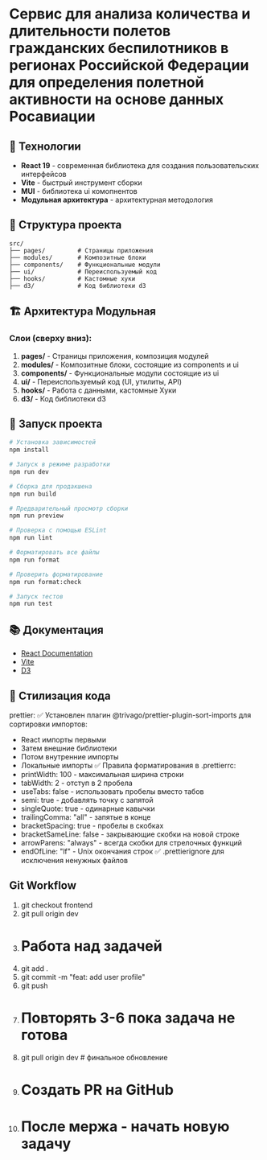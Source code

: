 # Сервис для анализа количества и длительности полетов гражданских беспилотников в регионах Российской Федерации для определения полетной активности на основе данных Росавиации

## 🚀 Технологии

- **React 19** - современная библиотека для создания пользовательских интерфейсов
- **Vite** - быстрый инструмент сборки
- **MUI** - библиотека ui комопнентов
- **Модульная архитектура** - архитектурная методология

## 📁 Структура проекта

```
src/
├── pages/         # Страницы приложения
├── modules/       # Композитные блоки
├── components/    # Функциональные модули
├── ui/            # Переиспользуемый код
├── hooks/         # Кастомные хуки
├── d3/            # Код библиотеки d3
```

## 🏗️ Архитектура Модульная

### Слои (сверху вниз):

1. **pages/** - Страницы приложения, композиция модулей
2. **modules/** - Композитные блоки, состоящие из components и ui
3. **components/** - Функциональные модули состоящие из ui
4. **ui/** - Переиспользуемый код (UI, утилиты, API)
5. **hooks/** - Работа с данными, кастомные Хуки
6. **d3/** - Код библиотеки d3

## 🚀 Запуск проекта

```bash
# Установка зависимостей
npm install

# Запуск в режиме разработки
npm run dev

# Сборка для продакшена
npm run build

# Предварительный просмотр сборки
npm run preview

# Проверка с помощью ESLint
npm run lint

# Форматировать все файлы
npm run format

# Проверить форматирование
npm run format:check

# Запуск тестов
npm run test
```

## 📚 Документация

- [React Documentation](https://react.dev/)
- [Vite](https://vitejs.dev/guide/)
- [D3](https://d3js.org/)

## 🤝 Стилизация кода

prettier:
✅ Установлен плагин @trivago/prettier-plugin-sort-imports для сортировки импортов:

- React импорты первыми
- Затем внешние библиотеки
- Потом внутренние импорты
- Локальные импорты
  ✅ Правила форматирования в .prettierrc:
- printWidth: 100 - максимальная ширина строки
- tabWidth: 2 - отступ в 2 пробела
- useTabs: false - использовать пробелы вместо табов
- semi: true - добавлять точку с запятой
- singleQuote: true - одинарные кавычки
- trailingComma: "all" - запятые в конце
- bracketSpacing: true - пробелы в скобках
- bracketSameLine: false - закрывающие скобки на новой строке
- arrowParens: "always" - всегда скобки для стрелочных функций
- endOfLine: "lf" - Unix окончания строк
  ✅ .prettierignore для исключения ненужных файлов

## Git Workflow

1. git checkout frontend
2. git pull origin dev
3. # Работа над задачей
4. git add .
5. git commit -m "feat: add user profile"
6. git push
7. # Повторять 3-6 пока задача не готова
8. git pull origin dev # финальное обновление
9. # Создать PR на GitHub
10. # После мержа - начать новую задачу
